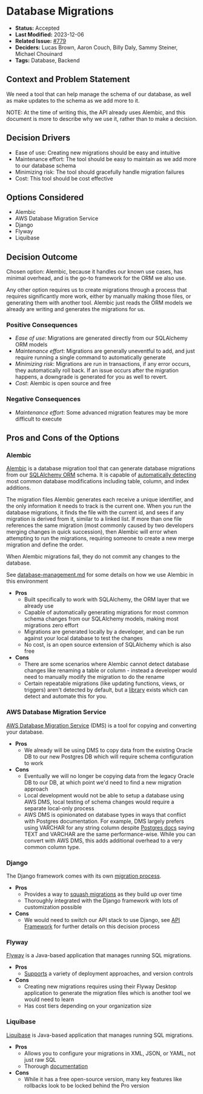 # Database Migrations

- **Status:** Accepted
- **Last Modified:** 2023-12-06
- **Related Issue:** [#779](https://github.com/HHS/simpler-grants-gov/issues/779)
- **Deciders:** Lucas Brown, Aaron Couch, Billy Daly, Sammy Steiner, Michael Chouinard
- **Tags:** Database, Backend

## Context and Problem Statement

We need a tool that can help manage the schema of our database, as well as make updates to the schema as we add more to it.

NOTE: At the time of writing this, the API already uses Alembic, and this document is more to describe why we use it, rather than to make a decision.

## Decision Drivers

- Ease of use: Creating new migrations should be easy and intuitive
- Maintenance effort: The tool should be easy to maintain as we add more to our database schema
- Minimizing risk: The tool should gracefully handle migration failures
- Cost: This tool should be cost effective

## Options Considered

- Alembic
- AWS Database Migration Service
- Django
- Flyway
- Liquibase

## Decision Outcome

Chosen option: Alembic, because it handles our known use cases, has minimal overhead, and is the go-to framework for the ORM we also use.

Any other option requires us to create migrations through a process that requires significantly more work,
either by manually making those files, or generating them with another tool. Alembic just reads the ORM models
we already are writing and generates the migrations for us.

### Positive Consequences

- *Ease of use*: Migrations are generated directly from our SQLAlchemy ORM models
- *Maintenance effort*: Migrations are generally uneventful to add, and just require running a single command to automatically generate
- *Minimizing risk*: Migrations are run in transactions, if any error occurs, they automatically roll back. If an issue occurs after the migration happens, a downgrade is generated for you as well to revert.
- *Cost*: Alembic is open source and free

### Negative Consequences

- *Maintenance effort*: Some advanced migration features may be more difficult to execute

## Pros and Cons of the Options

### Alembic

[Alembic](https://alembic.sqlalchemy.org/en/latest/) is a database migration tool that can generate database migrations from our [SQLAlchemy ORM](https://www.sqlalchemy.org/) schema. It is capable of [automatically detecting](https://alembic.sqlalchemy.org/en/latest/autogenerate.html#what-does-autogenerate-detect-and-what-does-it-not-detect) most common database modifications including table, column, and index additions.

The migration files Alembic generates each receive a unique identifier, and the only information it needs to track is the current one.
When you run the database migrations, it finds the file with the current id, and sees if any migration is derived from it, similar to a linked list.
If more than one file references the same migration (most commonly caused by two developers merging changes in quick succession), then Alembic will error when attempting to run the migrations, requiring someone to create a new merge migration and define the order.

When Alembic migrations fail, they do not commit any changes to the database.

See [database-management.md](/documentation/api/database/database-management.md) for some details on how we use Alembic in this environment

- **Pros**
  - Built specifically to work with SQLAlchemy, the ORM layer that we already use
  - Capable of automatically generating migrations for most common schema changes from our SQLAlchemy models, making most migrations zero effort
  - Migrations are generated locally by a developer, and can be run against your local database to test the changes
  - No cost, is an open source extension of SQLAlchemy which is also free
- **Cons**
  - There are some scenarios where Alembic cannot detect database changes like renaming a table or column - instead a developer would need to manually modify the migration to do the rename
  - Certain repeatable migrations (like updating functions, views, or triggers) aren't detected by default, but a [library](https://github.com/olirice/alembic_utils) exists which can detect and automate this for you.

### AWS Database Migration Service

[AWS Database Migration Service](https://aws.amazon.com/dms/) (DMS) is a tool for copying and converting your database.

- **Pros**
  - We already will be using DMS to copy data from the existing Oracle DB to our new Postgres DB which will require schema configuration to work
- **Cons**
  - Eventually we will no longer be copying data from the legacy Oracle DB to our DB, at which point we'd need to find a new migration approach
  - Local development would not be able to setup a database using AWS DMS, local testing of schema changes would require a separate local-only process
  - AWS DMS is opinionated on database types in ways that conflict with Postgres documentation. For example, DMS largely prefers using VARCHAR for any string column despite [Postgres docs](https://www.postgresql.org/docs/current/datatype-character.html) saying TEXT and VARCHAR are the same performance-wise. While you can convert with AWS DMS, this adds additional overhead to a very common column type.

### Django

The Django framework comes with its own [migration process](https://docs.djangoproject.com/en/4.2/topics/migrations/).

- **Pros**
  - Provides a way to [squash migrations](https://docs.djangoproject.com/en/5.0/topics/migrations/#squashing-migrations) as they build up over time
  - Thoroughly integrated with the Django framework with lots of customization possible
- **Cons**
  - We would need to switch our API stack to use Django, see [API Framework](./2023-07-07-api-framework.md) for further details on this decision process

### Flyway

[Flyway](https://flywaydb.org/) is a Java-based application that manages running SQL migrations.

- **Pros**
  - [Supports](https://documentation.red-gate.com/flyway/flyway-desktop/database-devops-practices) a variety of deployment approaches, and version controls
- **Cons**
  - Creating new migrations requires using their Flyway Desktop application to generate the migration files which is another tool we would need to learn
  - Has cost tiers depending on your organization size

### Liquibase

[Liquibase](https://www.liquibase.com/) is Java-based application that manages running SQL migrations.

- **Pros**
  - Allows you to configure your migrations in XML, JSON, or YAML, not just raw SQL
  - Thorough [documentation](https://docs.liquibase.com/start/home.html)
- **Cons**
  - While it has a free open-source version, many key features like rollbacks look to be locked behind the Pro version
